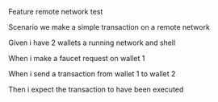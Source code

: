 Feature remote network test

Scenario we make a simple transaction on a remote network

Given i have 2 wallets a running network and shell

When i make a faucet request on wallet 1

When i send a transaction from wallet 1 to wallet 2

Then i expect the transaction to have been executed
